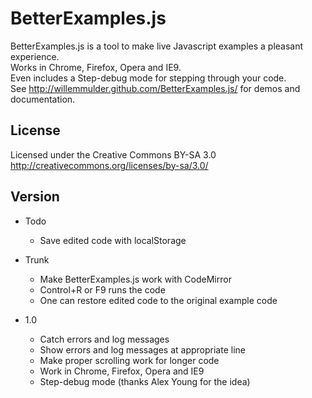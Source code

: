 BetterExamples.js
============

BetterExamples.js is a tool to make live Javascript examples a pleasant experience.  
Works in Chrome, Firefox, Opera and IE9.  
Even includes a Step-debug mode for stepping through your code.  
See http://willemmulder.github.com/BetterExamples.js/ for demos and documentation.  

License
----------------
Licensed under the Creative Commons BY-SA 3.0  
http://creativecommons.org/licenses/by-sa/3.0/

Version
-----------------
* Todo
  * Save edited code with localStorage  

* Trunk  
  + Make BetterExamples.js work with CodeMirror  
  + Control+R or F9 runs the code  
  + One can restore edited code to the original example code  

* 1.0  
  + Catch errors and log messages  
  + Show errors and log messages at appropriate line  
  + Make proper scrolling work for longer code
  + Work in Chrome, Firefox, Opera and IE9  
  + Step-debug mode (thanks Alex Young for the idea)
